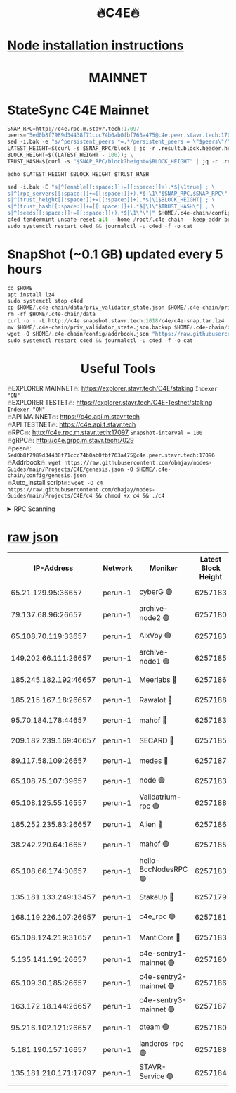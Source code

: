 <h1 align="center"> 🔥C4E🔥</h1>

[Node installation instructions](https://github.com/obajay/nodes-Guides/tree/main/Projects/C4E)
=

<h1 align="center"> MAINNET</h1>

# StateSync C4E Mainnet
```python
SNAP_RPC=http://c4e.rpc.m.stavr.tech:17097
peers="5ed0b8f7989d34438f71ccc74b0ab0fbf763a475@c4e.peer.stavr.tech:17096"
sed -i.bak -e "s/^persistent_peers *=.*/persistent_peers = \"$peers\"/" $HOME/.c4e-chain/config/config.toml
LATEST_HEIGHT=$(curl -s $SNAP_RPC/block | jq -r .result.block.header.height); \
BLOCK_HEIGHT=$((LATEST_HEIGHT - 100)); \
TRUST_HASH=$(curl -s "$SNAP_RPC/block?height=$BLOCK_HEIGHT" | jq -r .result.block_id.hash)

echo $LATEST_HEIGHT $BLOCK_HEIGHT $TRUST_HASH

sed -i.bak -E "s|^(enable[[:space:]]+=[[:space:]]+).*$|\1true| ; \
s|^(rpc_servers[[:space:]]+=[[:space:]]+).*$|\1\"$SNAP_RPC,$SNAP_RPC\"| ; \
s|^(trust_height[[:space:]]+=[[:space:]]+).*$|\1$BLOCK_HEIGHT| ; \
s|^(trust_hash[[:space:]]+=[[:space:]]+).*$|\1\"$TRUST_HASH\"| ; \
s|^(seeds[[:space:]]+=[[:space:]]+).*$|\1\"\"|" $HOME/.c4e-chain/config/config.toml
c4ed tendermint unsafe-reset-all --home /root/.c4e-chain --keep-addr-book
sudo systemctl restart c4ed && journalctl -u c4ed -f -o cat
```
# SnapShot (~0.1 GB) updated every 5 hours
```python
cd $HOME
apt install lz4
sudo systemctl stop c4ed
cp $HOME/.c4e-chain/data/priv_validator_state.json $HOME/.c4e-chain/priv_validator_state.json.backup
rm -rf $HOME/.c4e-chain/data
curl -o - -L http://c4e.snapshot.stavr.tech:1018/c4e/c4e-snap.tar.lz4 | lz4 -c -d - | tar -x -C $HOME/.c4e-chain --strip-components 2
mv $HOME/.c4e-chain/priv_validator_state.json.backup $HOME/.c4e-chain/data/priv_validator_state.json
wget -O $HOME/.c4e-chain/config/addrbook.json "https://raw.githubusercontent.com/obajay/nodes-Guides/main/Projects/C4E/addrbook.json"
sudo systemctl restart c4ed && journalctl -u c4ed -f -o cat
```
 <h1 align="center"> Useful Tools</h1>

🔥EXPLORER MAINNET🔥:  https://explorer.stavr.tech/C4E/staking            `Indexer "ON"` \
🔥EXPLORER TESTET🔥:   https://explorer.stavr.tech/C4E-Testnet/staking     `Indexer "ON"` \
🔥API MAINNET🔥:       https://c4e.api.m.stavr.tech \
🔥API TESTNET🔥:       https://c4e.api.t.stavr.tech \
🔥RPC🔥:               http://c4e.rpc.m.stavr.tech:17097                  `Snapshot-interval = 100` \
🔥gRPC🔥:              http://c4e.grpc.m.stavr.tech:7029 \
🔥peer🔥:              `5ed0b8f7989d34438f71ccc74b0ab0fbf763a475@c4e.peer.stavr.tech:17096` \
🔥Addrbook🔥:    ```wget https://raw.githubusercontent.com/obajay/nodes-Guides/main/Projects/C4E/genesis.json -O $HOME/.c4e-chain/config/genesis.json``` \
🔥Auto_install script🔥: ```wget -O c4 https://raw.githubusercontent.com/obajay/nodes-Guides/main/Projects/C4E/c4 && chmod +x c4 && ./c4```





<details>
<summary>RPC Scanning</summary>

<h2 align="center"> We scan nodes in real time every 4 hours. And we provide the final result of RPC endpoints.
We cannot influence the operation of these nodes in any way. </h2>


```python
If Voting Power is higher than 0 --> then the Node is a validator of the network and may be subject to attack and be a potential threat to the chain.
```
```python
We marked such validators with a red symbol
```

</details>

[raw json](https://rpc-check.c4e.stavr.tech/c4e/rpc-c4e-result.json)
=



<table><tr><th>IP-Address</th><th>Network</th><th>Moniker</th><th>Latest Block Height</th><th>Earliest Block Height</th><th>Catching Up</th><th>Tx Index</th><th>Voting Power</th><th>Scan Time</th></tr><tr><td>65.21.129.95:36657</td><td>perun-1</td><td>cyberG 🟢</td><td>6257183</td><td>0</td><td>False</td><td>on</td><td>0</td><td>2023-12-12T16:11:28.118808371UTC</td></tr><tr><td>79.137.68.96:26657</td><td>perun-1</td><td>archive-node2 🟢</td><td>6257180</td><td>1</td><td>False</td><td>on</td><td>0</td><td>2023-12-12T16:11:11.716384234UTC</td></tr><tr><td>65.108.70.119:33657</td><td>perun-1</td><td>AlxVoy 🟢</td><td>6257183</td><td>1</td><td>False</td><td>on</td><td>0</td><td>2023-12-12T16:11:27.340721055UTC</td></tr><tr><td>149.202.66.111:26657</td><td>perun-1</td><td>archive-node1 🟢</td><td>6257185</td><td>1</td><td>False</td><td>on</td><td>0</td><td>2023-12-12T16:11:44.125925192UTC</td></tr><tr><td>185.245.182.192:46657</td><td>perun-1</td><td>Meerlabs 🔴</td><td>6257186</td><td>1051501</td><td>False</td><td>on</td><td>493550</td><td>2023-12-12T16:11:49.350434302UTC</td></tr><tr><td>185.215.167.18:26657</td><td>perun-1</td><td>Rawalot 🔴</td><td>6257188</td><td>1090501</td><td>False</td><td>on</td><td>579034</td><td>2023-12-12T16:12:01.609462996UTC</td></tr><tr><td>95.70.184.178:44657</td><td>perun-1</td><td>mahof 🔴</td><td>6257183</td><td>2342001</td><td>False</td><td>off</td><td>1357006</td><td>2023-12-12T16:11:26.991862461UTC</td></tr><tr><td>209.182.239.169:46657</td><td>perun-1</td><td>SECARD 🔴</td><td>6257185</td><td>2616101</td><td>False</td><td>off</td><td>675729</td><td>2023-12-12T16:11:41.431964105UTC</td></tr><tr><td>89.117.58.109:26657</td><td>perun-1</td><td>medes 🔴</td><td>6257187</td><td>2826001</td><td>False</td><td>off</td><td>471345</td><td>2023-12-12T16:11:56.485873138UTC</td></tr><tr><td>65.108.75.107:39657</td><td>perun-1</td><td>node 🟢</td><td>6257183</td><td>5198801</td><td>False</td><td>on</td><td>0</td><td>2023-12-12T16:11:30.505688238UTC</td></tr><tr><td>65.108.125.55:16557</td><td>perun-1</td><td>Validatrium-rpc 🟢</td><td>6257188</td><td>5551301</td><td>False</td><td>on</td><td>0</td><td>2023-12-12T16:11:58.893248977UTC</td></tr><tr><td>185.252.235.83:26657</td><td>perun-1</td><td>Alien 🔴</td><td>6257186</td><td>5736001</td><td>False</td><td>on</td><td>380508</td><td>2023-12-12T16:11:44.524737702UTC</td></tr><tr><td>38.242.220.64:16657</td><td>perun-1</td><td>mahof 🟢</td><td>6257185</td><td>5980001</td><td>False</td><td>off</td><td>0</td><td>2023-12-12T16:11:41.726792460UTC</td></tr><tr><td>65.108.66.174:30657</td><td>perun-1</td><td>hello-BccNodesRPC 🟢</td><td>6257183</td><td>5985401</td><td>False</td><td>on</td><td>0</td><td>2023-12-12T16:11:27.688869647UTC</td></tr><tr><td>135.181.133.249:13457</td><td>perun-1</td><td>StakeUp 🔴</td><td>6257179</td><td>6015001</td><td>False</td><td>on</td><td>1357007</td><td>2023-12-12T16:11:04.573464522UTC</td></tr><tr><td>168.119.226.107:26957</td><td>perun-1</td><td>c4e_rpc 🟢</td><td>6257181</td><td>6157181</td><td>False</td><td>on</td><td>0</td><td>2023-12-12T16:11:20.161569034UTC</td></tr><tr><td>65.108.124.219:31657</td><td>perun-1</td><td>MantiCore 🔴</td><td>6257183</td><td>6157183</td><td>False</td><td>off</td><td>837598</td><td>2023-12-12T16:11:26.624018207UTC</td></tr><tr><td>5.135.141.191:26657</td><td>perun-1</td><td>c4e-sentry1-mainnet 🟢</td><td>6257180</td><td>6198001</td><td>False</td><td>on</td><td>0</td><td>2023-12-12T16:11:11.047120069UTC</td></tr><tr><td>65.109.30.185:26657</td><td>perun-1</td><td>c4e-sentry2-mainnet 🟢</td><td>6257186</td><td>6238301</td><td>False</td><td>on</td><td>0</td><td>2023-12-12T16:11:49.023088641UTC</td></tr><tr><td>163.172.18.144:26657</td><td>perun-1</td><td>c4e-sentry3-mainnet 🟢</td><td>6257187</td><td>6239001</td><td>False</td><td>on</td><td>0</td><td>2023-12-12T16:11:49.993481079UTC</td></tr><tr><td>95.216.102.121:26657</td><td>perun-1</td><td>dteam 🟢</td><td>6257180</td><td>6246601</td><td>False</td><td>on</td><td>0</td><td>2023-12-12T16:11:11.377198932UTC</td></tr><tr><td>5.181.190.157:16657</td><td>perun-1</td><td>landeros-rpc 🟢</td><td>6257188</td><td>6249001</td><td>False</td><td>on</td><td>0</td><td>2023-12-12T16:12:01.273701413UTC</td></tr><tr><td>135.181.210.171:17097</td><td>perun-1</td><td>STAVR-Service 🟢</td><td>6257184</td><td>6254301</td><td>False</td><td>on</td><td>0</td><td>2023-12-12T16:11:32.925071384UTC</td></tr></table>
